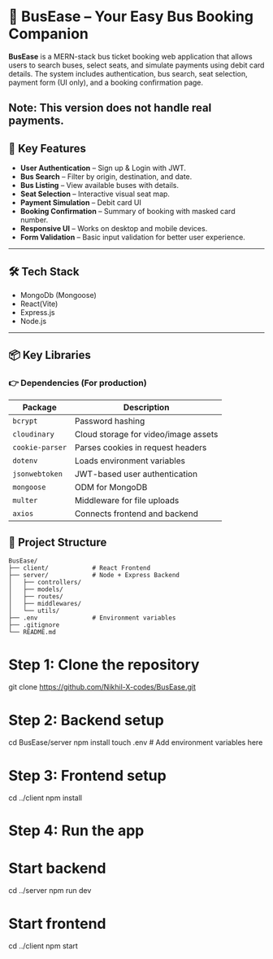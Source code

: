 # 🚌 BusEase – Your Easy Bus Booking Companion

**BusEase** is a MERN-stack bus ticket booking web application that allows users to search buses, select seats, and simulate payments using debit card details. The system includes authentication, bus search, seat selection, payment form (UI only), and a booking confirmation page. 

**Note:** This version does **not** handle real payments.
---

## 🚀 Key Features

- **User Authentication** – Sign up & Login with JWT.
- **Bus Search** – Filter by origin, destination, and date.
- **Bus Listing** – View available buses with details.
- **Seat Selection** – Interactive visual seat map.
- **Payment Simulation** – Debit card UI 
- **Booking Confirmation** – Summary of booking with masked card number.
- **Responsive UI** – Works on desktop and mobile devices.
- **Form Validation** – Basic input validation for better user experience.

---

## 🛠 Tech Stack

- MongoDb (Mongoose)
- React(Vite)
- Express.js
- Node.js
---

## 📦 Key Libraries

### 👉 **Dependencies (For production)**
| Package         | Description                           |
|-----------------|---------------------------------------|
| `bcrypt`        | Password hashing                      |
| `cloudinary`    | Cloud storage for video/image assets  |
| `cookie-parser` | Parses cookies in request headers     |
| `dotenv`        | Loads environment variables           |
| `jsonwebtoken`  | JWT-based user authentication         |
| `mongoose`      | ODM for MongoDB                       |
| `multer`        | Middleware for file uploads           |
|  `axios`        | Connects frontend and backend         |


## 📁 Project Structure

```
BusEase/
├── client/            # React Frontend
├── server/            # Node + Express Backend
│   ├── controllers/
│   ├── models/
│   ├── routes/
│   ├── middlewares/
│   └── utils/
├── .env               # Environment variables
├── .gitignore
└── README.md

```
# Step 1: Clone the repository
git clone https://github.com/Nikhil-X-codes/BusEase.git

# Step 2: Backend setup
cd BusEase/server
npm install
touch .env   # Add environment variables here

# Step 3: Frontend setup
cd ../client
npm install

# Step 4: Run the app

# Start backend
cd ../server
npm run dev

# Start frontend
cd ../client
npm start

```
